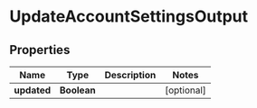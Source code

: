 

# UpdateAccountSettingsOutput


## Properties

Name | Type | Description | Notes
------------ | ------------- | ------------- | -------------
**updated** | **Boolean** |  |  [optional]



